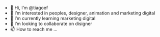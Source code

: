- 👋 Hi, I’m @tiagoef
- 👀 I’m interested in peoples, designer, animation and marketing digital
- 🌱 I’m currently learning marketing digital
- 💞️ I’m looking to collaborate on disigner
- 📫 How to reach me ...

<!---
tiagoef/tiagoef is a ✨ special ✨ repository because its `README.md` (this file) appears on your GitHub profile.
You can click the Preview link to take a look at your changes.
--->
